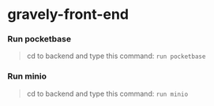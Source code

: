 # gravely-front-end

### Run pocketbase
> cd to backend and type this command: 
```run pocketbase```

### Run minio
> cd to backend and type this command: 
```run minio```